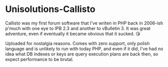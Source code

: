 # Unisolutions-Callisto

Callisto was my first forum software that I've writen in PHP back in 2006-ish p'much with one eye to IPB 2.3 and another to vBulletin 3. It was great adventure, even if eventually it became obvious that it sucked. 😘

Uploaded for nostalgia reasons. Comes with zero support, only polish language and is unlikely to run with today PHP, and even if it did, I've had no idea what DB indexes or keys are query execution plans are back then, so expect performance to be brutal.
